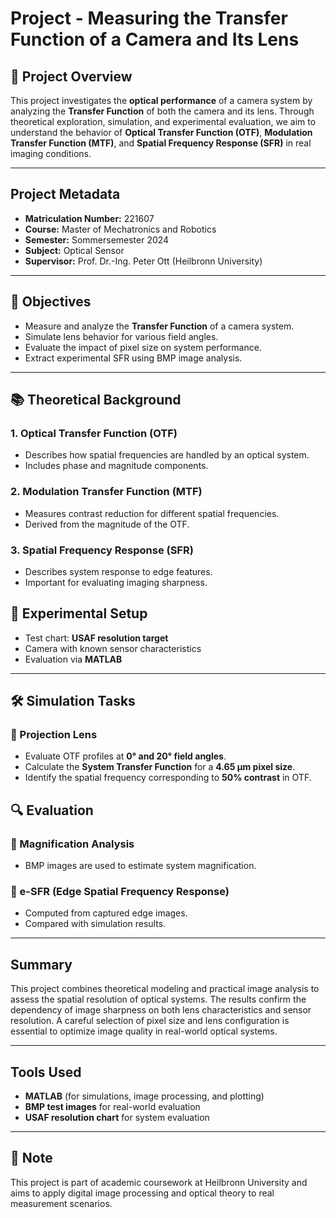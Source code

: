 # Project - Measuring the Transfer Function of a Camera and Its Lens

## 📌 Project Overview
This project investigates the **optical performance** of a camera system by analyzing the **Transfer Function** of both the camera and its lens. Through theoretical exploration, simulation, and experimental evaluation, we aim to understand the behavior of **Optical Transfer Function (OTF)**, **Modulation Transfer Function (MTF)**, and **Spatial Frequency Response (SFR)** in real imaging conditions.

---

## Project Metadata

- **Matriculation Number:** 221607  
- **Course:** Master of Mechatronics and Robotics  
- **Semester:** Sommersemester 2024  
- **Subject:** Optical Sensor
- **Supervisor:** Prof. Dr.-Ing. Peter Ott (Heilbronn University)

---

## 🎯 Objectives
- Measure and analyze the **Transfer Function** of a camera system.
- Simulate lens behavior for various field angles.
- Evaluate the impact of pixel size on system performance.
- Extract experimental SFR using BMP image analysis.

---

## 📚 Theoretical Background

### 1. Optical Transfer Function (OTF)
- Describes how spatial frequencies are handled by an optical system.
- Includes phase and magnitude components.

### 2. Modulation Transfer Function (MTF)
- Measures contrast reduction for different spatial frequencies.
- Derived from the magnitude of the OTF.

### 3. Spatial Frequency Response (SFR)
- Describes system response to edge features.
- Important for evaluating imaging sharpness.

## 🧪 Experimental Setup
- Test chart: **USAF resolution target**
- Camera with known sensor characteristics
- Evaluation via **MATLAB**

---

## 🛠️ Simulation Tasks

### 📌 Projection Lens
- Evaluate OTF profiles at **0° and 20° field angles**.
- Calculate the **System Transfer Function** for a **4.65 μm pixel size**.
- Identify the spatial frequency corresponding to **50% contrast** in OTF.

## 🔍 Evaluation

### 🔹 Magnification Analysis
- BMP images are used to estimate system magnification.

### 🔹 e-SFR (Edge Spatial Frequency Response)
- Computed from captured edge images.
- Compared with simulation results.

---

## Summary
This project combines theoretical modeling and practical image analysis to assess the spatial resolution of optical systems. The results confirm the dependency of image sharpness on both lens characteristics and sensor resolution. A careful selection of pixel size and lens configuration is essential to optimize image quality in real-world optical systems.

---

## Tools Used
- **MATLAB** (for simulations, image processing, and plotting)
- **BMP test images** for real-world evaluation
- **USAF resolution chart** for system evaluation

---

## 📌 Note
This project is part of academic coursework at Heilbronn University and aims to apply digital image processing and optical theory to real measurement scenarios.
